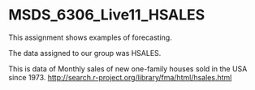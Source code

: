 # MSDS_6306_Live11_HSALES

This assignment shows examples of forecasting.

The data assigned to our group was HSALES.

This is data of Monthly sales of new one-family houses sold in the USA since 1973.
http://search.r-project.org/library/fma/html/hsales.html
